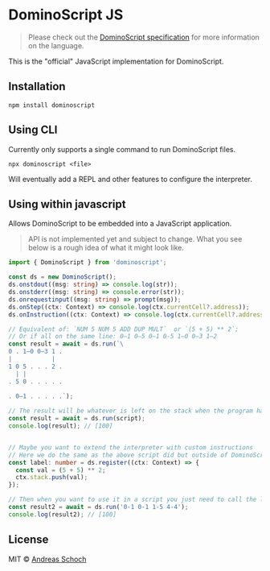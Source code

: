 DominoScript JS
========================

> Please check out the [DominoScript specification](../../readme.md) for more information on the language. 

This is the "official" JavaScript implementation for DominoScript.


## Installation

```
npm install dominoscript
```

## Using CLI

Currently only supports a single command to run DominoScript files.

```
npx dominoscript <file>
```

Will eventually add a REPL and other features to configure the interpreter.


## Using within javascript

Allows DominoScript to be embedded into a JavaScript application.

> API is not implemented yet and subject to change. What you see below is a rough idea of what it might look like.


```ts
import { DominoScript } from 'dominoscript';

const ds = new DominoScript();
ds.onstdout((msg: string) => console.log(str));
ds.onstderr((msg: string) => console.error(str));
ds.onrequestinput((msg: string) => prompt(msg));
ds.onStep((ctx: Context) => console.log(ctx.currentCell?.address));
ds.onInstruction((ctx: Context) => console.log(ctx.currentCell?.address));

// Equivalent of: `NUM 5 NUM 5 ADD DUP MULT`  or `(5 + 5) ** 2`;
// Or if all on the same line: 0—1 0—5 0—1 0-5 1—0 0—3 1—2
const result = await = ds.run(`\
0 . 1—0 0—3 1 .
|           |  
1 0 5 . . . 2 .
  | |          
. 5 0 . . . . .
               
. 0—1 . . . . .`);

// The result will be whatever is left on the stack when the program halts.
const result = await = ds.run(script);
console.log(result); // [100]


// Maybe you want to extend the interpreter with custom instructions
// Here we do the same as the above script did but outside of DominoScript
const label: number = ds.register((ctx: Context) => {
  const val = (5 + 5) ** 2;
  ctx.stack.push(val);
});

// Then when you want to use it in a script you just need to call the label `NUM 1 NEG CALL`
const result2 = await = ds.run('0-1 0-1 1-5 4-4');
console.log(result2); // [100]


```


<style>
  /* dominoscript looks a bit more readable when slightly styled */
    .ds {
      position: relative;
      line-height: 1.25;
      letter-spacing: 5px;
      border: 1px solid gray;
      margin-bottom: 2.5rem;
    }

    .i {
      display: inline-block;
    }

    .side-by-side {
      display: flex;
      justify-content: space-between;
    }

    .side-by-side .title {
      flex: 1;
      text-align: center;
      font-weight: bold;
    }

    .current-domino {
      color: salmon;
    }

</style>



## License

MIT © [Andreas Schoch](https://github.com/andreas-schoch)
